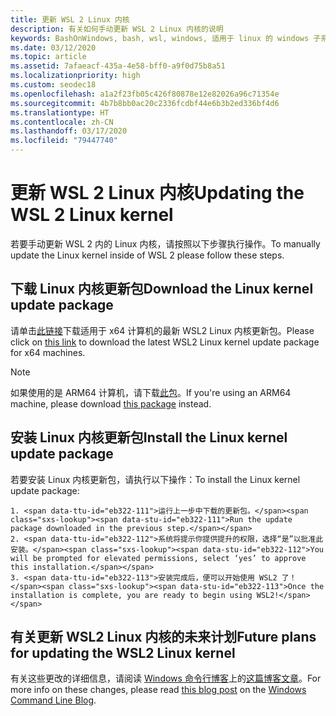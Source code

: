 ```yaml
---
title: 更新 WSL 2 Linux 内核
description: 有关如何手动更新 WSL 2 Linux 内核的说明
keywords: BashOnWindows, bash, wsl, windows, 适用于 linux 的 windows 子系统, windowssubsystem, ubuntu, wsl.conf, wslconfig
ms.date: 03/12/2020
ms.topic: article
ms.assetid: 7afaeacf-435a-4e58-bff0-a9f0d75b8a51
ms.localizationpriority: high
ms.custom: seodec18
ms.openlocfilehash: a1a2f23fb05c426f80878e12e82026a96c71354e
ms.sourcegitcommit: 4b7b8bb0ac20c2336fcdbf44e6b3b2ed336bf4d6
ms.translationtype: HT
ms.contentlocale: zh-CN
ms.lasthandoff: 03/17/2020
ms.locfileid: "79447740"
---
```

# <a name="updating-the-wsl-2-linux-kernel"></a><span data-ttu-id="eb322-104">更新 WSL 2 Linux 内核</span><span class="sxs-lookup"><span data-stu-id="eb322-104">Updating the WSL 2 Linux kernel</span></span>

<span data-ttu-id="eb322-105">若要手动更新 WSL 2 内的 Linux 内核，请按照以下步骤执行操作。</span><span class="sxs-lookup"><span data-stu-id="eb322-105">To manually update the Linux kernel inside of WSL 2 please follow these steps.</span></span> 

## <a name="download-the-linux-kernel-update-package"></a><span data-ttu-id="eb322-106">下载 Linux 内核更新包</span><span class="sxs-lookup"><span data-stu-id="eb322-106">Download the Linux kernel update package</span></span>

<span data-ttu-id="eb322-107">请单击[此链接](https://wslstorestorage.blob.core.windows.net/wslblob/wsl_update_x64.msi)下载适用于 x64 计算机的最新 WSL2 Linux 内核更新包。</span><span class="sxs-lookup"><span data-stu-id="eb322-107">Please click on [this link](https://wslstorestorage.blob.core.windows.net/wslblob/wsl_update_x64.msi) to download the latest WSL2 Linux kernel update package for x64 machines.</span></span>

> [!NOTE] 
> <span data-ttu-id="eb322-108">如果使用的是 ARM64 计算机，请下载[此包](https://wslstorestorage.blob.core.windows.net/wslblob/wsl_update_arm64.msi)。</span><span class="sxs-lookup"><span data-stu-id="eb322-108">If you're using an ARM64 machine, please download [this package](https://wslstorestorage.blob.core.windows.net/wslblob/wsl_update_arm64.msi) instead.</span></span>

## <a name="install-the-linux-kernel-update-package"></a><span data-ttu-id="eb322-109">安装 Linux 内核更新包</span><span class="sxs-lookup"><span data-stu-id="eb322-109">Install the Linux kernel update package</span></span>

<span data-ttu-id="eb322-110">若要安装 Linux 内核更新包，请执行以下操作：</span><span class="sxs-lookup"><span data-stu-id="eb322-110">To install the Linux kernel update package:</span></span>

    1. <span data-ttu-id="eb322-111">运行上一步中下载的更新包。</span><span class="sxs-lookup"><span data-stu-id="eb322-111">Run the update package downloaded in the previous step.</span></span>
    2. <span data-ttu-id="eb322-112">系统将提示你提供提升的权限，选择“是”以批准此安装。</span><span class="sxs-lookup"><span data-stu-id="eb322-112">You will be prompted for elevated permissions, select ‘yes’ to approve this installation.</span></span>
    3. <span data-ttu-id="eb322-113">安装完成后，便可以开始使用 WSL2 了！</span><span class="sxs-lookup"><span data-stu-id="eb322-113">Once the installation is complete, you are ready to begin using WSL2!</span></span>

## <a name="future-plans-for-updating-the-wsl2-linux-kernel"></a><span data-ttu-id="eb322-114">有关更新 WSL2 Linux 内核的未来计划</span><span class="sxs-lookup"><span data-stu-id="eb322-114">Future plans for updating the WSL2 Linux kernel</span></span>

<span data-ttu-id="eb322-115">有关这些更改的详细信息，请阅读 [Windows 命令行博客](https://aka.ms/cliblog)上的[这篇博客文章](https://devblogs.microsoft.com/commandline/wsl2-will-be-generally-available-in-windows-10-version-2004)。</span><span class="sxs-lookup"><span data-stu-id="eb322-115">For more info on these changes, please read [this blog post](https://devblogs.microsoft.com/commandline/wsl2-will-be-generally-available-in-windows-10-version-2004) on the [Windows Command Line Blog](https://aka.ms/cliblog).</span></span>
